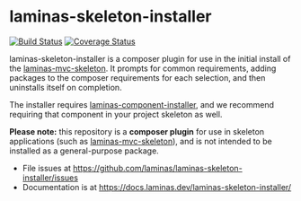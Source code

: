 # laminas-skeleton-installer

[![Build Status](https://travis-ci.com/laminas/laminas-skeleton-installer.svg?branch=master)](https://travis-ci.com/laminas/laminas-skeleton-installer)
[![Coverage Status](https://coveralls.io/repos/github/laminas/laminas-skeleton-installer/badge.svg?branch=master)](https://coveralls.io/github/laminas/laminas-skeleton-installer?branch=master)

laminas-skeleton-installer is a composer plugin for use in the initial install 
of the [laminas-mvc-skeleton](https://github.com/laminas/laminas-mvc-skeleton).
It prompts for common requirements, adding packages to the composer 
requirements for each selection, and then uninstalls itself on completion.

The installer requires [laminas-component-installer](https://docs.laminas.dev/laminas-component-installer/),
and we recommend requiring that component in your project skeleton as well.

**Please note:** this repository is a **composer plugin** for use in skeleton
applications (such as [laminas-mvc-skeleton](https://github.com/laminas/laminas-mvc-skeleton)), 
and is not intended to be installed as a general-purpose package.

- File issues at https://github.com/laminas/laminas-skeleton-installer/issues
- Documentation is at https://docs.laminas.dev/laminas-skeleton-installer/

